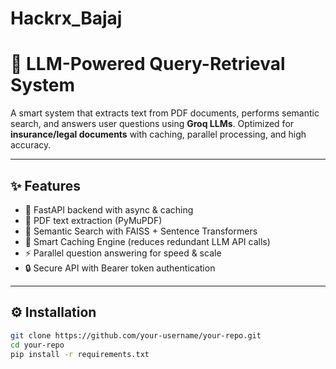 # Hackrx_Bajaj


# 📘 LLM-Powered Query-Retrieval System  

A smart system that extracts text from PDF documents, performs semantic search, and answers user questions using **Groq LLMs**. Optimized for **insurance/legal documents** with caching, parallel processing, and high accuracy.  

---

## ✨ Features
- 🚀 FastAPI backend with async & caching
- 📑 PDF text extraction (PyMuPDF)
- 🔎 Semantic Search with FAISS + Sentence Transformers
- 🧠 Smart Caching Engine (reduces redundant LLM API calls)
- ⚡ Parallel question answering for speed & scale
- 🔒 Secure API with Bearer token authentication  

---

## ⚙️ Installation
```bash
git clone https://github.com/your-username/your-repo.git
cd your-repo
pip install -r requirements.txt
